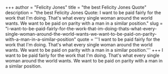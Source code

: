 +++
author = "Felicity Jones"
title = "the best Felicity Jones Quote"
description = "the best Felicity Jones Quote: I want to be paid fairly for the work that I'm doing. That's what every single woman around the world wants. We want to be paid on parity with a man in a similar position."
slug = "i-want-to-be-paid-fairly-for-the-work-that-im-doing-thats-what-every-single-woman-around-the-world-wants-we-want-to-be-paid-on-parity-with-a-man-in-a-similar-position"
quote = '''I want to be paid fairly for the work that I'm doing. That's what every single woman around the world wants. We want to be paid on parity with a man in a similar position.'''
+++
I want to be paid fairly for the work that I'm doing. That's what every single woman around the world wants. We want to be paid on parity with a man in a similar position.
